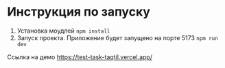 # Инструкция по запуску
1. Установка моудлей
``` npm install ```
2. Запуск проекта. Приложение будет запущено на порте 5173
``` npm run dev ```

Ссылка на демо https://test-task-taqtil.vercel.app/
